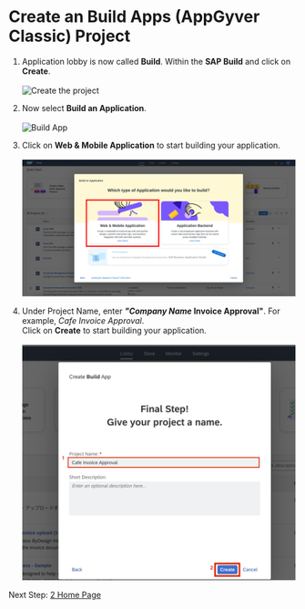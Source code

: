 # Create an Build Apps (AppGyver Classic) Project

1. Application lobby is now called <b>Build</b>. Within the <b>SAP Build</b> and click on <b>Create</b>.<br><br>
![Create the project](images/1.png)

2. Now select <b>Build an Application</b>. <br><br>
![Build App](images/2.png)

3. Click on <b>Web & Mobile Application</b> to start building your application.<br><br>
![Name the project](images/01b.png)<br>

4. Under Project Name, enter <b><i>"Company Name</i> Invoice Approval"</b>. For example, <i>Cafe Invoice Approval</i>. <br>
Click on <b>Create</b> to start building your application. <br><br>
![](images/Screenshot%202023-03-17%20at%2013.51.45.png)

Next Step: <a href=https://github.com/SAP-samples/process-automation-enablement/blob/main/Workshops/LCNC_Roadshow%20-%20simplified/Build%20Apps/2%20Home%20Page/readme.md> 2 Home Page</a>
